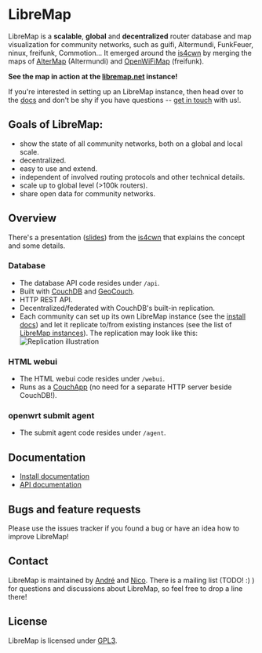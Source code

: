 # LibreMap

LibreMap is a **scalable**, **global** and **decentralized** router database and map visualization for community networks, such as guifi, Altermundi, FunkFeuer, ninux, freifunk, Commotion... It emerged around the [is4cwn](http://2013.wirelesssummit.org/) by merging the maps of [AlterMap](https://colectivo.altermundi.net/projects/altermap) (Altermundi) and [OpenWiFiMap](https://github.com/freifunk/openwifimap-html5) (freifunk).

**See the map in action at the [libremap.net](http://libremap.net) instance!**

If you're interested in setting up an LibreMap instance, then head over to the [docs](#documentation) and don't be shy if you have questions -- [get in touch](#contact) with us!.

## Goals of LibreMap:
* show the state of all community networks, both on a global and local scale.
* decentralized.
* easy to use and extend.
* independent of involved routing protocols and other technical details.
* scale up to global level (>100k routers).
* share open data for community networks.

## Overview

There's a presentation ([slides](http://libre-mesh.github.io/libremap-talk-2013-is4cwn/)) from the [is4cwn](http://2013.wirelesssummit.org/) that explains the concept and some details. 

### Database
* The database API code resides under `/api`.
* Built with [CouchDB](http://couchdb.apache.org) and [GeoCouch](https://github.com/couchbase/geocouch/).
* HTTP REST API.
* Decentralized/federated with CouchDB's built-in replication.
* Each community can set up its own LibreMap instance (see the [install docs](doc-install.md)) and let it replicate to/from existing instances (see the list of [LibreMap instances](libremap-instances.json)). The replication may look like this:
![Replication illustration](http://libre-mesh.github.io/libremap-talk-2013-is4cwn/images/replication.svg)

### HTML webui
* The HTML webui code resides under `/webui`.
* Runs as a [CouchApp](http://couchapp.org/page/index) (no need for a separate HTTP server beside CouchDB!).

### openwrt submit agent
* The submit agent code resides under `/agent`.

## Documentation

* [Install documentation](doc-install.md)
* [API documentation](doc-api.md)

## Bugs and feature requests
Please use the issues tracker if you found a bug or have an idea how to improve LibreMap!

## Contact
LibreMap is maintained by [André](https://github.com/andrenarchy) and [Nico](https://github.com/nicoechaniz). There is a mailing list (TODO! :) ) for questions and discussions about LibreMap, so feel free to drop a line there!

## License

LibreMap is licensed under [GPL3](LICENSE).
